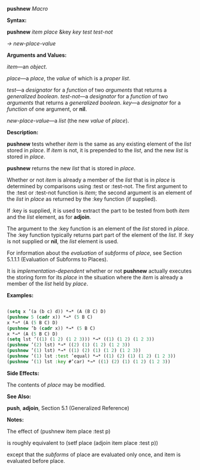**pushnew** *Macro* 



**Syntax:** 



**pushnew** *item place* &amp;key *key test test-not* 



*→ new-place-value* 



**Arguments and Values:** 



*item*—an *object*. 



*place*—a *place*, the *value* of which is a *proper list*. 



*test*—a *designator* for a *function* of two *arguments* that returns a *generalized boolean*. *test-not*—a *designator* for a *function* of two *arguments* that returns a *generalized boolean*. *key*—a *designator* for a *function* of one argument, or **nil**. 



*new-place-value*—a *list* (the new *value* of *place*). 



**Description:** 



**pushnew** tests whether *item* is the same as any existing element of the *list* stored in *place*. If *item* is not, it is prepended to the *list*, and the new *list* is stored in *place*. 



**pushnew** returns the new *list* that is stored in *place*. 



Whether or not *item* is already a member of the *list* that is in *place* is determined by comparisons using :test or :test-not. The first argument to the :test or :test-not function is *item*; the second argument is an element of the *list* in *place* as returned by the :key function (if supplied). 



If :key is supplied, it is used to extract the part to be tested from both *item* and the *list* element, as for **adjoin**. 



The argument to the :key function is an element of the *list* stored in *place*. The :key function typically returns part part of the element of the *list*. If :key is not supplied or **nil**, the *list* element is used. 



For information about the *evaluation* of *subforms* of *place*, see Section 5.1.1.1 (Evaluation of Subforms to Places). 







 



 



It is *implementation-dependent* whether or not **pushnew** actually executes the storing form for its *place* in the situation where the *item* is already a member of the *list* held by *place*. 



**Examples:**
```lisp

(setq x ’(a (b c) d)) *→* (A (B C) D) 
(pushnew 5 (cadr x)) *→* (5 B C) 
x *→* (A (5 B C) D) 
(pushnew ’b (cadr x)) *→* (5 B C) 
x *→* (A (5 B C) D) 
(setq lst ’((1) (1 2) (1 2 3))) *→* ((1) (1 2) (1 2 3)) 
(pushnew ’(2) lst) *→* ((2) (1) (1 2) (1 2 3)) 
(pushnew ’(1) lst) *→* ((1) (2) (1) (1 2) (1 2 3)) 
(pushnew ’(1) lst :test ’equal) *→* ((1) (2) (1) (1 2) (1 2 3)) 
(pushnew ’(1) lst :key #’car) *→* ((1) (2) (1) (1 2) (1 2 3)) 

```
**Side Effects:** 



The contents of *place* may be modified. 



**See Also:** 



**push**, **adjoin**, Section 5.1 (Generalized Reference) 



**Notes:** 



The effect of (pushnew item place :test p) 



is roughly equivalent to (setf place (adjoin item place :test p)) 



except that the *subforms* of place are evaluated only once, and item is evaluated before place. 